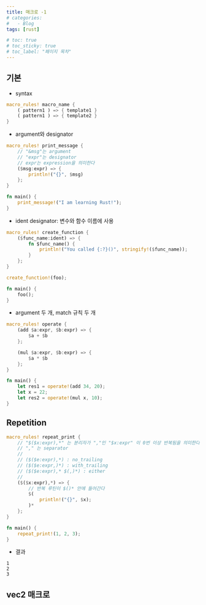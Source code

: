```yaml
---
title: 매크로 -1
# categories:
#   - Blog
tags: [rust]

# toc: true
# toc_sticky: true
# toc_label: "페이지 목차"
---
```


## 기본

* syntax

```rust
macro_rules! macro_name {
    ( pattern1 ) => { template1 }
    ( pattern1 ) => { template2 }    
}
```

* argument와 designator

```rust
macro_rules! print_message {
    // "&msg"는 argument
    // "expr"는 designator
    // expr는 expression을 의미한다
    ($msg:expr) => {
        println!("{}", $msg)
    };
}

fn main() {
    print_message!("I am learning Rust!");
}
```

* ident designator: 변수와 함수 이름에 사용

```rust
macro_rules! create_function {
    ($func_name:ident) => {
        fn $func_name() {
            println!("You called {:?}()", stringify!($func_name));
        }
    };
}

create_function!(foo);

fn main() {
    foo();
}
```

* argument 두 개, match 규칙 두 개

```rust
macro_rules! operate {
    (add $a:expr, $b:expr) => {
        $a + $b
    };

    (mul $a:expr, $b:expr) => {
        $a * $b
    };
}

fn main() {
    let res1 = operate!(add 34, 20);
    let x = 22;
    let res2 = operate!(mul x, 10);
}
```

## Repetition

```rust
macro_rules! repeat_print {
    // "$($x:expr),*" 는 분리자가 ","인 "$x:expr" 이 0번 이상 반복됨을 의미한다
    // "," 는 separator
    //
    // ($($e:expr),*) : no_trailing
    // ($($e:expr,)*) : with_trailing
    // ($($e:expr),* $(,)*) : either
    //
    ($($x:expr),*) => {
        // 반복 루틴이 $()* 안에 들어간다
        $(
            println!("{}", $x);
        )*
    };
}

fn main() {
    repeat_print!(1, 2, 3);
}
```

* 결과

```text
1
2
3
```

## vec2 매크로

